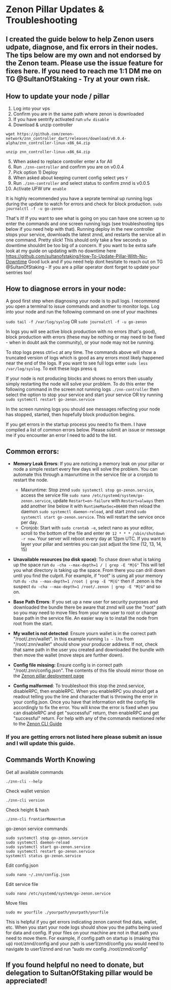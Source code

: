 # Zenon Pillar Updates & Troubleshooting

## I created the guide below to help Zenon users udpate, diagnose, and fix errors in their nodes. The tips below are my own and not endorsed by the Zenon team. Please use the issue feature for fixes here. If you need to reach me 1:1 DM me on TG @SultanOfStaking - Try at your own risk.

## How to update your node / pillar

1. Log into your vps
2. Confirm you are in the same path where zenon is downloaded
3. If you have sentrify activated run `ufw disable`
4. Download & unzip controller 
```
wget https://github.com/zenon-network/znn_controller_dart/releases/download/v0.0.4-alpha/znn_controller-linux-x86_64.zip
```
```
unzip znn_controller-linux-x86_64.zip
```
5. When asked to replace controller enter `A` for All
6. Run `./znn-controller` and confirm you are on v0.0.4
7. Pick option 1) Deploy
8. When asked about keeping current config select yes `Y`
9. Run `./znn-controller` and select status to confirm znnd is v0.0.5
10. Activate UFW `UFW enable`

It is highly recommended you have a seprate terminal up running logs during the update to watch for errors and check for block production. `sudo journalctl -f -u go-zenon`

That's it! If you want to see what is going on you can have one screen up to enter the commands and one screen running logs (see troubleshooting tips below if you need help with that). Running deploy in the new controller stops your service, downloads the latest znnd, and restarts the service all in one command. Pretty slick! This should only take a few seconds so downtime shouldnt be too big of a concern. If you want to be extra safe look at my guide on updating with no downtime here https://github.com/sultanofstaking/How-To-Update-Pillar-With-No-Downtime Good luck and if you need help dont hesitate to reach out on TG @SultanOfStaking - If you are a pillar operator dont forget to update your sentries too!

## How to diagnose errors in your node:

A good first step when diagnosing your node is to pull logs. I recommend you open a terminal to issue commands and another to monitor logs. Log into your node and run the following command on one of your machines

`sudo tail -f /var/log/syslog` OR `sudo journalctl -f -u go-zenon`

In logs you will see active block production with no errors (that's good), block production with errors (these may be nothing or may need to be fixed - when in doubt ask the community), or your node may not be running. 

To stop logs press ctrl+c at any time. The commands above will show a truncated version of logs which is good as any errors most likely happened near the end of the logs. If you want to see full logs enter `sudo less /var/log/syslog`. To exit these logs press q

If your node is not producing blocks and shows no errors then usually simply restarting the node will solve your problem. To do this enter the following command in the screen not running logs `./znn-controller` then select the option to stop your service and start your service OR try running `sudo systemctl restart go-zenon.service`

In the screen running logs you should see messages reflecting your node has stopped, started, then hopefully block production begins.

If you get errors in the startup process you need to fix them. I have compiled a list of common errors below. Please submit an issue or message me if you encounter an error I need to add to the list.

## Common errors:

- **Memory Leak Errors**: If you are noticing a memory leak on your pillar or node a simple restart every few days will solve the problem. You can automate this through a maxruntime in the service file or a cronjob to restart the node.
  - Maxruntime: Stop znnd `sudo systemctl stop go-zenon.service`, access the service file `sudo nano /etc/systemd/system/go-zenon.service`, update `Restart=on-failure` with `Restart=always` then add another line below it with `RuntimeMaxSec=86400` then reload the daemon `sudo systemctl daemon-reload`, and start znnd `sudo systemctl start go-zenon.service`. This will restart the service once per day. 
   - Cronjob: Start with `sudo crontab -e`, select nano as your editor, scroll to the bottom of the file and enter `00 12 * * * /sbin/shutdown -r now`. Your server will reboot every day at 12pm UTC. If you want to layer your pillar and sentries you can just adjust the time (12, 13, 14, 15)

- **Unavailable resources (no disk space)**: To chase down what is taking up the space run `du -cha --max-depth=1 / | grep -E "M|G"` This will tell you what directory is taking up the space. From there you can drill down until you find the culprit. For example, if "root" is using all your memory run `du -cha --max-depth=1 /root | grep -E "M|G"` then if .zenon is the suspect `du -cha --max-depth=1 /root/.zenon | grep -E "M|G"` and so on. 

- **Base Path Errors**: If you set up a new user for security purposes and downloaded the bundle there be aware that znnd will use the "root" path so you may need to move files from your new user to root or change base path in the service file. An easier way is to install the node from root from the start.

- **My wallet is not detected**: Ensure yourn wallet is in the correct path "/root/.znn/wallet". In this example running `ls - lha` from "/root/.znn/wallet" should show your producer address. If not, check that same path in the user you created and downloaded the bundle with then move the wallet (move steps are further down). 

- **Config file missing:** Ensure config is in correct path "/root/.znn/config.json". The contents of this file should mirror those on the [Zenon pillar deployment page](https://testnet.znn.space/#!deploy.md)

- **Config malformed**: To troubleshoot this stop the znnd.service, disableRPC, then enableRPC. When you enableRPC you should get a readout telling you the line and character that is throwing the error in your config.json. Once you have that information edit the config file accordingly to fix the error. You will know the error is fixed when you can disableRPC and get "successful" return, then enableRPC and get "successful" return. For help with any of the commands mentioned refer to the [Zenon CLI Guide](https://testnet.znn.space/#!cli.md)

### If you are getting errors not listed here please submit an issue and I will update this guide.

## Commands Worth Knowing

Get all available commands

`./znn-cli --help`

Check wallet version

`./znn-cli version`

Check height & hash

`./znn-cli frontierMomentum`

go-zenon service commands

```
sudo systemctl stop go-zenon.service
sudo systemctl daemon-reload
sudo systemctl start go-zenon.service
sudo systemctl restart go-zenon.service
systemctl status go-zenon.service
```

Edit config.json

`sudo nano ~/.znn/config.json`

Edit service file

`sudo nano /etc/systemd/system/go-zenon.service`

Move files

`sudo mv yourfile ./yourpath/yourpath/yourfile` 

This is helpful if you get errors indicating zenon cannot find data, wallet, etc. When you start your node logs should show you the paths being used for data and config. If your files on your machine are not in that path you need to move them. For example, if config path on startup is (making this up) root/znnd/config and your path is user1/znnd/config you would need to navigate to user1/znnd and run “sudo mv config ./root/znnd/config"

## If you found helpful no need to donate, but delegation to SultanOfStaking pillar would be appreciated!
